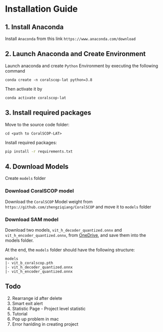 # Installation Guide

## 1. Install Anaconda

Install `Anaconda` from this link `https://www.anaconda.com/download`

## 2. Launch Anaconda and Create Environment

Launch anaconda and create `Python` Environment by executing the following command

```
conda create -n coralscop-lat python=3.8
```

Then activate it by

```
conda activate coralscop-lat
```

## 3. Install required packages

Move to the source code folder:

```
cd <path to CoralSCOP-LAT>
```

Install required packages:

```bash
pip install -r requirements.txt
```

## 4. Download Models

Create `models` folder

### Download CoralSCOP model

Download the `CoralSCOP` Model weight from `https://github.com/zhengziqiang/CoralSCOP` and move it to `models` folder

### Download SAM model

Download two models, `vit_h_decoder_quantized.onnx` and `vit_h_encoder_quantized.onnx`, from [OneDrive](https://hkustconnect-my.sharepoint.com/:f:/g/personal/ykwongaq_connect_ust_hk/EhRCvPn3zYRHjaGm43XYOz8ByFFJr6n9l75Gi7KkoEuVVA?e=PXGTcO), and save them into the models folder.

At the end, the `models` folder should have the following structure:

```
models
|- vit_b_coralscop.pth
|- vit_h_decoder_quantized.onnx
|- vit_h_encoder_quantized.onnx
```

## Todo

2. Rearrange id after delete
3. Smart exit alert
4. Statistic Page - Project level statistic
5. Tutorial
6. Pop up problem in mac
7. Error hanlding in creating project

